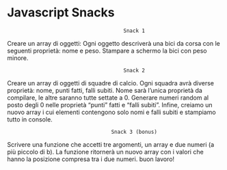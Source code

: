Javascript Snacks
===
                                          Snack 1
Creare un array di oggetti:
Ogni oggetto descriverà una bici da corsa con le seguenti proprietà: nome e peso.
Stampare a schermo la bici con peso minore.

                                          Snack 2

Creare un array di oggetti di squadre di calcio.
 Ogni squadra avrà diverse proprietà: nome, punti fatti, falli subiti.
Nome sarà l’unica proprietà da compilare, le altre saranno tutte settate a 0.
Generare numeri random al posto degli 0 nelle proprietà “punti” fatti e “falli subiti”.
Infine, creiamo un nuovo array i cui elementi contengono solo nomi e falli subiti e stampiamo tutto in console.

                                      Snack 3 (bonus)

Scrivere una funzione che accetti tre argomenti, un array e due numeri (a più piccolo di b). La funzione ritornerà un nuovo array con i valori che hanno la posizione compresa tra i due numeri.
buon lavoro!